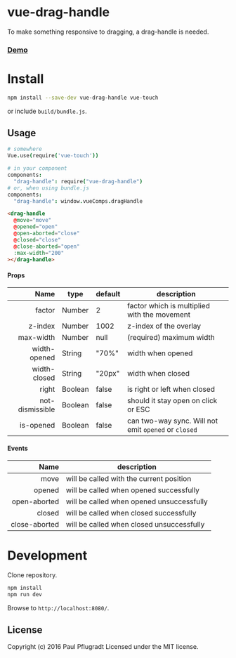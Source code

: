 # vue-drag-handle

To make something responsive to dragging, a drag-handle is needed.

### [Demo](https://vue-comps.github.io/vue-drag-handle)

# Install

```sh
npm install --save-dev vue-drag-handle vue-touch
```
or include `build/bundle.js`.

## Usage
```coffee
# somewhere
Vue.use(require('vue-touch'))

# in your component
components:
  "drag-handle": require("vue-drag-handle")
# or, when using bundle.js
components:
  "drag-handle": window.vueComps.dragHandle
```
```html
<drag-handle
  @move="move"
  @opened="open"
  @open-aborted="close"
  @closed="close"
  @close-aborted="open"
  :max-width="200"
></drag-handle>
```
#### Props
| Name | type | default | description |
| ---:| --- | ---| --- |
| factor | Number | 2 | factor which is multiplied with the movement |
| z-index | Number | 1002 | z-index of the overlay |
| max-width | Number | null | (required) maximum width |
| width-opened | String | "70%" | width when opened |
| width-closed | String | "20px" | width when closed |
| right | Boolean | false | is right or left when closed |
| not-dismissible | Boolean | false | should it stay open on click or ESC |
| is-opened | Boolean |  false | can two-way sync. Will not emit `opened` or `closed` |


#### Events
| Name |  description |
| ---:| --- |
| move |  will be called with the current position |
| opened |  will be called when opened successfully |
| open-aborted | will be called when opened unsuccessfully |
| closed |  will be called when closed successfully |
| close-aborted |  will be called when closed unsuccessfully |


# Development
Clone repository.
```sh
npm install
npm run dev
```
Browse to `http://localhost:8080/`.

## License
Copyright (c) 2016 Paul Pflugradt
Licensed under the MIT license.
